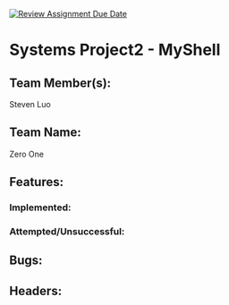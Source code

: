 [![Review Assignment Due Date](https://classroom.github.com/assets/deadline-readme-button-22041afd0340ce965d47ae6ef1cefeee28c7c493a6346c4f15d667ab976d596c.svg)](https://classroom.github.com/a/Tfg6waJb)
# Systems Project2 - MyShell
## Team Member(s):
Steven Luo
## Team Name:
Zero One
## Features:
### Implemented:
### Attempted/Unsuccessful:
## Bugs:
## Headers:
